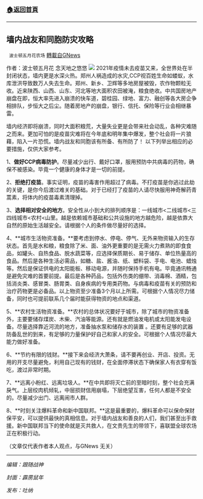 ###  [:house:返回首頁](https://github.com/ourhimalayas/txt)
---


## 墙内战友和同胞防灾攻略
` 波士顿五月花农场` [轉載自GNews](https://gnews.org/zh-hans/1596463/)

作者：波士顿五月花 念天地之悠悠
![](https://assets.gnews.org/wp-content/uploads/2021/10/20211015-1.jpg)
2021年疫情未去疫苗又来，全世界处在半封闭状态，墙内更是水深火热。郑州人祸造成的水灾,CCP视百姓生命如蝼蚁，水库泄洪导致数万人失去生命。郑州、新乡、卫辉等多地房屋被毁，农作物颗粒无收。近来陕西、山西、山东、河北等地大面积农田被淹，粮食绝收。中共国房地产崩盘在即，恒大率先进入崩溃的快车道，碧桂园、绿地、富力、融创等各大房企争相排队，步恒大之后尘。随着房地产的崩盘，银行、信托、保险等行业会相继暴雷。

墙内经济即将崩溃，同时大面积粮荒，大量失业更是会带来社会动乱，各种灾难随之而来。更加可怕的是疫苗灾难将在今年底和明年集中爆发，整个社会将一片狼藉，陷入一片恐慌。墙内战友和同胞该有所备、有所防了！ 以下列举出相应的必要措施，仅供大家参考。

1、**做好CCP病毒防护**。尽量减少出行、戴好口罩，服用预防中共病毒的药物，确保不被感染。毕竟一个健康的身体才是一切的前提。

2、**拒绝打疫苗**。事实证明，疫苗的毒害作用超过了病毒。不打疫苗是你逃过此劫的关键，是你今后渡过难关的基础。对于已经打了疫苗的人请尽快服用神奇解药青蒿素，将体内的疫苗毒素清理掉。

3、**选择相对安全的地方**。安全性从小到大的排列顺序是：一线城市&lt;二线城市&lt;三四线城市&lt;农村&lt;山里。越是依赖城市基础和公共设施的地方越危险，越是依靠大自然的原始生活越安全。请根据个人的条件做尽量好的选择。

4、**城市生活物资准备。**要考虑到停水、停电、停气、无外来物资输入的生存状态。首先是水和粮，粮食除了米、面、油外更重要的是无需火力煮熟的即食食品，如罐头、自热食品、脱水蔬菜等，应选择保质期长、易于储存、单位热量高的食品。然后是各种生活必需品，如糖、盐、酱油、纸、塑料袋、手电、电池、蜡烛等。然后是保证供电的太阳能板、移动电源，并随时保持手机有电。毕竟通讯畅通是避免灾难的首要前提。最后是各种药品，包括外伤类的绷带、消毒棉、酒精，包括消炎类、感冒类、肠胃类、自身疾病的专用类药物。与病毒和疫苗有关的预防和治疗药物更是必备品。以上物资至少准备3个月以上所需。可根据个人情况尽力储备，同时也可提前联系几个届时能获得物资的地点和渠道。

5、**农村生活物资准备。**农村的总体状况要好于城市，除了城市的物资准备外，主要要储存煤炭、木柴、汽油等能源。还有就是燃油发电机或太阳能发电设备。尽量选择靠近河流的地方，准备抽水泵和储存水的装置 。还要有足够的武器防备乱世的到来，有足够的力量保护好自己和家人的安全。可根据个人情况尽最大能力做好准备。

6、**节约有限的钱财。**接下来会经济大萧条，请不要再创业、开店、投资。无用的开支尽量避免，利用自己现有的钱财，在全面停滞状态下确保家人有衣穿有饭吃，渡过非常时期。

7、**远离小粉红、远离垃圾人。**在中共即将灭亡前的至暗时刻，整个社会充满戾气。上层绞肉机倾轧，中层损财信用崩塌，下层绝望互害，任何人都是不安全的。尽量减少出门、远离闹市人群。

8、**时刻关注爆料革命和新中国联邦。**这是最重要的，爆料革命可以保命保财保平安，可以提供最快的真相信息。对于墙内战友和善良的人们，我们甚至出手救援。新中国联邦当下的使命就是灭共救人，在文贵先生的带领下，喜联盟全球农场正在积极行动。

（文章仅代表作者本人观点，与GNews 无关）

* * *

*编辑：跟随战神*

*封面：霹雳鼠年*

*发布：吐纳*

